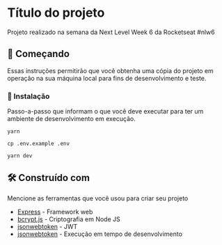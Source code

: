 # Título do projeto

Projeto realizado na semana da Next Level Week 6 da Rocketseat #nlw6

## 🚀 Começando

Essas instruções permitirão que você obtenha uma cópia do projeto em operação na sua máquina local para fins de desenvolvimento e teste.


### 🔧 Instalação

Passo-a-passo que informam o que você deve executar para ter um ambiente de desenvolvimento em execução.

```
yarn
```
```
cp .env.example .env
```
```
yarn dev
```


## 🛠️ Construído com

Mencione as ferramentas que você usou para criar seu projeto

* [Express](https://expressjs.com/pt-br/) - Framework web
* [bcrypt.js](https://github.com/dcodeIO/bcrypt.js) - Criptografia em Node JS
* [jsonwebtoken](https://github.com/auth0/node-jsonwebtoken#readme) - JWT
* [jsonwebtoken](https://github.com/wclr/ts-node-dev#readme) - Execução em tempo de desenvolvimento
